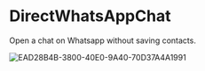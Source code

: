 # DirectWhatsAppChat

Open a chat on Whatsapp without saving contacts.


![EAD28B4B-3800-40E0-9A40-70D37A4A1991](https://user-images.githubusercontent.com/37914870/163973372-afd3bcd5-5893-4348-8fa6-6ed46a0b7ed7.jpg)
